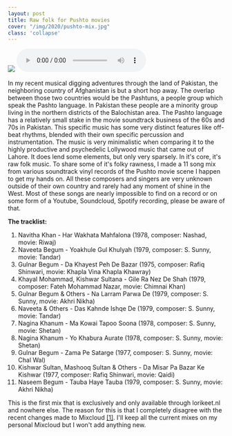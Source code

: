 ```yaml
---
layout: post
title: Raw folk for Pushto movies
cover: "/img/2020/pushto-mix.jpg"
class: 'collapse'
---
```


<img class='cover' src="{{ page.cover }}"/>

<audio controls>
  <source src="{{ site.data.radio_shows.shows[3].link }}.ogg" type="audio/ogg">
  <source src="{{ site.data.radio_shows.shows[3].link }}.mp3" type="audio/mp3">
</audio>

In my recent musical digging adventures through the land of Pakistan, the neighboring country of Afghanistan is but a short hop away. The overlap between those two countries would be the Pashtuns, a people group which speak the Pashto language. In Pakistan these people are a minority group living in the northern districts of the Balochistan area. The Pashto language has a relatively small stake in the movie soundtrack business of the 60s and 70s in Pakistan. This specific music has some very distinct features like off-beat rhythms, blended with their own specific percussion and instrumentation. The music is very minimalistic when comparing it to the highly productive and psychedelic Lollywood music that came out of Lahore. It does lend some elements, but only very sparsely. In it's core, it's raw folk music. To share some of it's folky rawness, I made a 11 song mix from various soundtrack vinyl records of the Pushto movie scene I happen to get my hands on. All these composers and singers are very unknown outside of their own country and rarely had any moment of shine in the West. Most of these songs are nearly impossible to find on a record or on some form of a Youtube, Soundcloud, Spotify recording, please be aware of that.

**The tracklist:**

1. Navitha Khan - Har Wakhata Mahfalona (1978, composer: Nashad, movie: Riwaj)
2. Naveeta Begum - Yoakhule Gul Khulyah (1979, composer: S. Sunny, movie: Tandar)
3. Gulnar Begum - Da Khayest Peh De Bazar (1975, composer: Rafiq Shinwari, movie: Khapla Vina Khapla Khawray)
4. Khayal Mohammad, Kishwar Sultana - Gile Ra Nez De Shah (1979, composer: Fateh Mohammad Nazar, movie: Chimnai Khan)
5. Gulnar Begum & Others - Na Larram Parwa De (1979, composer: S. Sunny, movie: Akhri Nikha)
6. Naveeta & Others - Das Kahnde Ishqe De (1979, composer: S. Sunny, movie: Tandar)
7. Nagina Khanum - Ma Kowai Tapoo Soona (1978, composer: S. Sunny, movie: Shetan)
8. Nagina Khanum - Yo Khabura Aurate (1978, composer: S. Sunny, movie: Shetan)
9. Gulnar Begum - Zama Pe Satarge (1977, composer: S. Sunny, movie: Chal Wal)
10. Kishwar Sultan, Mashooq Sultan & Others - Da Misar Pa Bazar Ke Kishwar (1977, composer: Rafiq Shinwari, movie: Qaidi)
11. Naseem Begum - Tauba Haye Tauba (1979, composer: S. Sunny, movie: Akhri Nikha)

This is the first mix that is exclusively and only available through lorikeet.nl and nowhere else. The reason for this is that I completely disagree with the recent changes made to Mixcloud <a href='/2019/08/04/migrating-lorikeet-radio.html'>[1]</a>. I'll keep all the current mixes on my personal Mixcloud but I won't add anything new.

